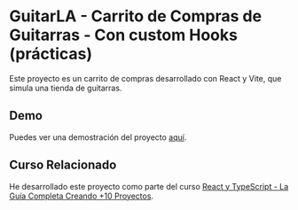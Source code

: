 # GuitarLA - Carrito de Compras de Guitarras - Con custom Hooks (prácticas)

Este proyecto es un carrito de compras desarrollado con React y Vite, que simula una tienda de guitarras.

## Demo

Puedes ver una demostración del proyecto [aquí](https://fantastic-duckanoo-1e5f49.netlify.app/).


## Curso Relacionado

He desarrollado este proyecto como parte del curso [React y TypeScript - La Guía Completa Creando +10 Proyectos](https://www.udemy.com/share/101Wpi3/).
